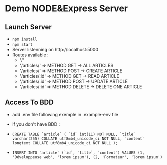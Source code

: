 # Demo NODE&Express Server

## Launch Server

- ```npm install```
- ```npm start```
- Server listenning on http://localhost:5000
- Routes available :
  * '/' 
  * '/articles/' => METHOD GET -> ALL ARTICLES
  * '/articles/' => METHOD POST -> CREATE ARTICLE
  * '/articles/:id' => METHOD GET -> READ ARTICLE
  * '/articles/:id' => METHOD POST -> UPDATE ARTICLE
  * '/articles/:id' => METHOD DELETE -> DELETE ONE ARTICLE
## Access To BDD

- add .env file following exemple in .example-env file 
- if you don't have BDD :
- ``` CREATE TABLE `article` (
  `id` int(11) NOT NULL,
  `title` varchar(255) COLLATE utf8mb4_unicode_ci NOT NULL,
  `content` longtext COLLATE utf8mb4_unicode_ci NOT NULL
  ); ```

- ``` INSERT INTO `article` (`id`, `title`, `content`) VALUES
    (1, 'Développeuse web', 'lorem ipsum'),
    (2, 'Formateur', 'lorem ipsum') ```
